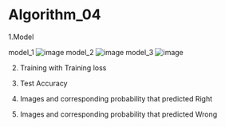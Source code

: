 # Algorithm_04

1.Model

model_1
![image](https://user-images.githubusercontent.com/97031651/173351841-4e9eb37c-bccd-458c-b75f-9c5ac3b7efb8.png)
model_2
![image](https://user-images.githubusercontent.com/97031651/173351858-fbff1701-adf8-4a1b-bcef-cad2f1c275f3.png)
model_3
![image](https://user-images.githubusercontent.com/97031651/173351872-5f038266-5b6f-4534-b03d-430a99487d0d.png)

2. Training with Training loss

3. Test Accuracy

4. Images and corresponding probability that predicted Right

5. Images and corresponding probability that predicted Wrong
